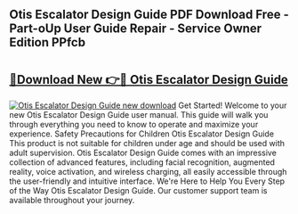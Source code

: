 ## Otis Escalator Design Guide PDF Download Free - Part-oUp User Guide Repair - Service Owner Edition PPfcb

# <h2><a href="http://bc70024.oget.top/?id=Otis+Escalator+Design+Guide">🔗Download New 👉🔴 Otis Escalator Design Guide</a></h2>

[![Otis Escalator Design Guide new download](https://i.imgur.com/5g1atiW.png)](http://bc70024.oget.top/?id=Otis+Escalator+Design+Guide)
Get Started! Welcome to your new Otis Escalator Design Guide user manual. This guide will walk you through everything you need to know to operate and maximize your experience. Safety Precautions for Children Otis Escalator Design Guide This product is not suitable for children under age and should be used with adult supervision. Otis Escalator Design Guide comes with an impressive collection of advanced features, including facial recognition, augmented reality, voice activation, and wireless charging, all easily accessible through the user-friendly and intuitive interface. We're Here to Help You Every Step of the Way Otis Escalator Design Guide. Our customer support team is available throughout your journey.
